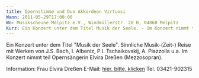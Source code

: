 ```yaml
---
title: Opernstimme und Duo Akkordeon Virtuosi
Wann: 2011-05-29T17:00:00
Wo: Musikscheune Melpitz e.V., Windmüllerstr. 28 B, 04860 Melpitz
Kurz: Ein Konzert unter dem Titel Musik der Seele. - Im Konzert nimmt teil Opernsängerin Elvira Dreßen (Mezzosopran)
---
```


Ein Konzert unter dem Titel "Musik der Seele".
Sinnliche Musik-(Zeit-) Reise mit Werken von J.S. Bach, I. Albeniz, P.I. Tschaikovskij, A. Piazzolla u.a.
Im Konzert nimmt teil Opernsängerin Elvira Dreßen (Mezzosopran).

Information:
Frau Elvira Dreßen
E-Mail: <A HREF="mailto:dressen-melpitz@t-online.de">hier, bitte, klicken</A>
Tel. 03421-902315